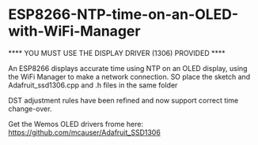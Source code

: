 # ESP8266-NTP-time-on-an-OLED-with-WiFi-Manager

**** YOU MUST USE THE DISPLAY DRIVER (1306) PROVIDED **** 

An ESP8266 displays accurate time using NTP on an OLED display, using the WiFi Manager to make a network connection.
SO place the sketch and Adafruit_ssd1306.cpp and .h files in the same folder

DST adjustment rules have been refined and now support correct time change-over.

Get the Wemos OLED drivers frome here: https://github.com/mcauser/Adafruit_SSD1306
